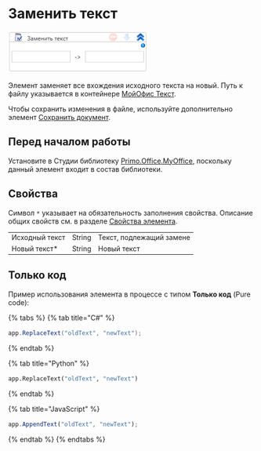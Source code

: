 # Заменить текст

![](<../../../../.gitbook/assets/image (939).png>)

Элемент заменяет все вхождения исходного текста на новый. Путь к файлу указывается в контейнере [МойОфис Текст](https://docs.primo-rpa.ru/primo-rpa/g_elements/el_extra/els_myoffice/els_text/el_text_app).

Чтобы сохранить изменения в файле, используйте дополнительно элемент [Сохранить документ](https://docs.primo-rpa.ru/primo-rpa/g_elements/el_extra/els_myoffice/els_text/el_text_save).


## Перед началом работы

Установите в Студии библиотеку [Primo.Office.MyOffice](https://docs.primo-rpa.ru/primo-rpa/g_elements/el_extra/els_myoffice), поскольку данный элемент входит в состав библиотеки. 

## Свойства
Символ `*` указывает на обязательность заполнения свойства. Описание общих свойств см. в разделе [Свойства элемента](https://docs.primo-rpa.ru/primo-rpa/primo-studio/process/elements#svoistva-elementa).

|                |        |                          |
| -------------- | ------ | ------------------------ |
| Исходный текст | String | Текст, подлежащий замене |
| Новый текст\*  | String | Новый текст              |


## Только код

Пример использования элемента в процессе с типом **Только код** (Pure code):

{% tabs %}
{% tab title="C#" %}
```csharp
app.ReplaceText("oldText", "newText");
```
{% endtab %}

{% tab title="Python" %}
```python
app.ReplaceText("oldText", "newText")
```
{% endtab %}

{% tab title="JavaScript" %}
```javascript
app.AppendText("oldText", "newText");
```
{% endtab %}
{% endtabs %}
